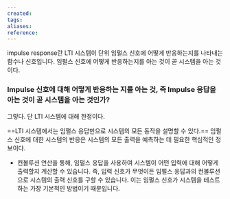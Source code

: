 ```yaml
---
created: 
tags: 
aliases: 
reference:
---
```

impulse response란 LTI 시스템이 단위 임펄스 신호에 어떻게 반응하는지를 나타내는 함수나 신호입니다.
임펄스 신호에 어떻게 반응하는지를 아는 것이 곧 시스템을 아는 것이다.

### Impulse 신호에 대해 어떻게 반응하는 지를 아는 것, 즉 Impulse 응답을 아는 것이 곧 시스템을 아는 것인가?
그렇다.
단 LTI 시스템에 대해 한정이다.

==LTI 시스템에서는 임펄스 응답만으로 시스템의 모든 동작을 설명할 수 있다.==
임펄스 신호에 대한 시스템의 반응은 시스템의 모든 출력을 예측하는 데 필요한 핵심적인 정보이다.

- 컨볼루션 연산을 통해, 임펄스 응답을 사용하여 시스템이 어떤 입력에 대해 어떻게 출력할지 계산할 수 있습니다. 
즉, 입력 신호가 무엇이든 임펄스 응답과의 컨볼루션으로 시스템의 출력 신호를 구할 수 있습니다. 이는 임펄스 신호가 시스템을 테스트하는 가장 기본적인 방법이기 때문입니다.
